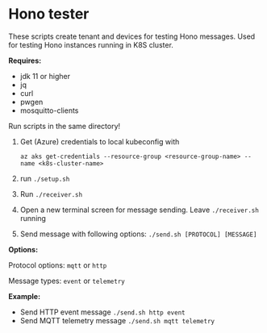 # Hono tester

These scripts create tenant and devices for testing Hono messages.
Used for testing Hono instances running in K8S cluster.

**Requires:**

- jdk 11 or higher
- jq
- curl
- pwgen
- mosquitto-clients

Run scripts in the same directory!

1. Get (Azure) credentials to local kubeconfig with 

    `az aks get-credentials --resource-group <resource-group-name> --name <k8s-cluster-name>`
2. run `./setup.sh`
3. Run `./receiver.sh`
4. Open a new terminal screen for message sending. Leave `./receiver.sh` running
5. Send message with following options: `./send.sh [PROTOCOL] [MESSAGE]`

**Options:** 

Protocol options: `mqtt` or `http` 

Message types: `event` or `telemetry`

**Example:**
- Send HTTP event message `./send.sh http event`
- Send MQTT telemetry message `./send.sh mqtt telemetry`
